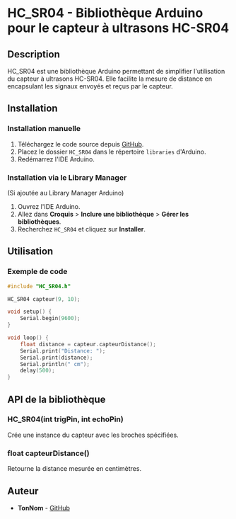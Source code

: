 # HC_SR04 - Bibliothèque Arduino pour le capteur à ultrasons HC-SR04

## Description
HC_SR04 est une bibliothèque Arduino permettant de simplifier l'utilisation du capteur à ultrasons HC-SR04. Elle facilite la mesure de distance en encapsulant les signaux envoyés et reçus par le capteur.

## Installation

### Installation manuelle
1. Téléchargez le code source depuis [GitHub](https://github.com/thegamedevfr/HC-SR04).
2. Placez le dossier `HC_SR04` dans le répertoire `libraries` d'Arduino.
3. Redémarrez l'IDE Arduino.

### Installation via le Library Manager
(Si ajoutée au Library Manager Arduino)
1. Ouvrez l'IDE Arduino.
2. Allez dans **Croquis** > **Inclure une bibliothèque** > **Gérer les bibliothèques**.
3. Recherchez `HC_SR04` et cliquez sur **Installer**.

## Utilisation

### Exemple de code
```cpp
#include "HC_SR04.h"

HC_SR04 capteur(9, 10);

void setup() {
    Serial.begin(9600);
}

void loop() {
    float distance = capteur.capteurDistance();
    Serial.print("Distance: ");
    Serial.print(distance);
    Serial.println(" cm");
    delay(500);
}
```

## API de la bibliothèque
### **HC_SR04(int trigPin, int echoPin)**
Crée une instance du capteur avec les broches spécifiées.

### **float capteurDistance()**
Retourne la distance mesurée en centimètres.

## Auteur
- **TonNom** - [GitHub](https://github.com/thegamedevfr)


